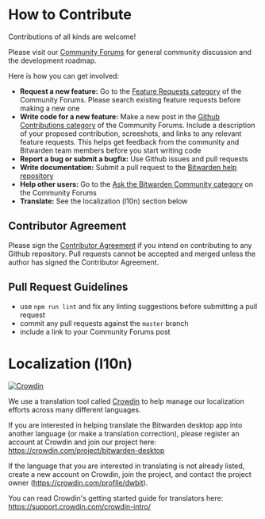 # How to Contribute

Contributions of all kinds are welcome!

Please visit our [Community Forums](https://community.bitwarden.com/) for general community discussion and the development roadmap.

Here is how you can get involved:

- **Request a new feature:** Go to the [Feature Requests category](https://community.bitwarden.com/c/feature-requests/) of the Community Forums. Please search existing feature requests before making a new one
- **Write code for a new feature:** Make a new post in the [Github Contributions category](https://community.bitwarden.com/c/github-contributions/) of the Community Forums. Include a description of your proposed contribution, screeshots, and links to any relevant feature requests. This helps get feedback from the community and Bitwarden team members before you start writing code
- **Report a bug or submit a bugfix:** Use Github issues and pull requests
- **Write documentation:** Submit a pull request to the [Bitwarden help repository](https://github.com/bitwarden/help)
- **Help other users:** Go to the [Ask the Bitwarden Community category](https://community.bitwarden.com/c/support/) on the Community Forums
- **Translate:** See the localization (l10n) section below

## Contributor Agreement

Please sign the [Contributor Agreement](https://cla-assistant.io/bitwarden/desktop) if you intend on contributing to any Github repository. Pull requests cannot be accepted and merged unless the author has signed the Contributor Agreement.

## Pull Request Guidelines

- use `npm run lint` and fix any linting suggestions before submitting a pull request
- commit any pull requests against the `master` branch
- include a link to your Community Forums post

# Localization (l10n)

[![Crowdin](https://d322cqt584bo4o.cloudfront.net/bitwarden-desktop/localized.svg)](https://crowdin.com/project/bitwarden-desktop)

We use a translation tool called [Crowdin](https://crowdin.com) to help manage our localization efforts across many different languages.

If you are interested in helping translate the Bitwarden desktop app into another language (or make a translation correction), please register an account at Crowdin and join our project here: https://crowdin.com/project/bitwarden-desktop

If the language that you are interested in translating is not already listed, create a new account on Crowdin, join the project, and contact the project owner (https://crowdin.com/profile/dwbit).

You can read Crowdin's getting started guide for translators here: https://support.crowdin.com/crowdin-intro/
